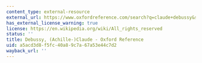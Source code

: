 ```yaml
---
content_type: external-resource
external_url: https://www.oxfordreference.com/search?q=claude+debussy&searchBtn=Search&isQuickSearch=true
has_external_license_warning: true
license: https://en.wikipedia.org/wiki/All_rights_reserved
status: ''
title: Debussy, (Achille-)Claude - Oxford Reference
uid: a5acd3d8-f5fc-40a8-9c7a-67a53e44c7d2
wayback_url: ''
---
```

